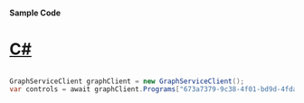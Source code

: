 #### Sample Code
# [C#](#tab/Csharp)

```C#

GraphServiceClient graphClient = new GraphServiceClient();
var controls = await graphClient.Programs["673a7379-9c38-4f01-bd9d-4fda7260b807"].Controls.Request().GetAsync();

```